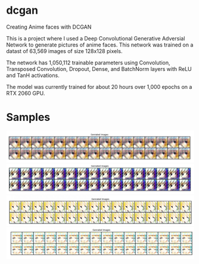 # dcgan
Creating Anime faces with DCGAN

This is a project where I used a Deep Convolutional Generative Adversial Network to generate pictures of anime faces. 
This network was trained on a datast of 63,569 images of size 128x128 pixels.

The network has 1,050,112 trainable parameters using Convolution, Transposed Convolution, Dropout, Dense, and BatchNorm layers with ReLU and TanH activations.

The model was currently trained for about 20 hours over 1,000 epochs on a RTX 2060 GPU.

# Samples
!['sample1'](https://raw.githubusercontent.com/vincentviray01/dcgan/master/samples/dcgan1.png)
!['sample2'](https://raw.githubusercontent.com/vincentviray01/dcgan/master/samples/dcgan2.png)
!['sample3'](https://raw.githubusercontent.com/vincentviray01/dcgan/master/samples/dcgan3.png)
!['sample4'](https://raw.githubusercontent.com/vincentviray01/dcgan/master/samples/dcgan4.png)
